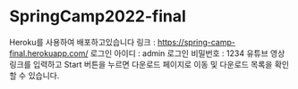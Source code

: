 # SpringCamp2022-final
Heroku를 사용하여 배포하고있습니다
링크 : https://spring-camp-final.herokuapp.com/
로그인 아이디 : admin
로그인 비밀번호 : 1234
유튜브 영상 링크를 입력하고 Start 버튼을 누르면 다운로드 페이지로 이동 및 다운로드 목록을 확인 할 수 있습니다.
